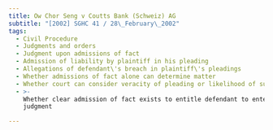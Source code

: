 ```yaml
---
title: Ow Chor Seng v Coutts Bank (Schweiz) AG
subtitle: "[2002] SGHC 41 / 28\_February\_2002"
tags:
  - Civil Procedure
  - Judgments and orders
  - Judgment upon admissions of fact
  - Admission of liability by plaintiff in his pleading
  - Allegations of defendant\'s breach in plaintiff\'s pleadings
  - Whether admissions of fact alone can determine matter
  - Whether court can consider veracity of pleading or likelihood of success
  - >-
    Whether clear admission of fact exists to entitle defendant to enter
    judgment

---
```


